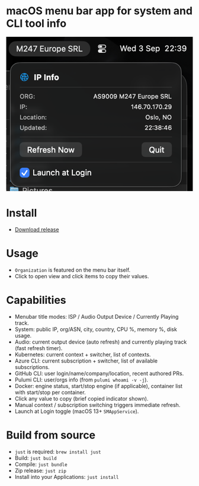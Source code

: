 # macOS menu bar app for system and CLI tool info

![example.png](example.png)

# Install
- [Download release](https://github.com/jensbech/isp-name/releases)

# Usage
- `Organization` is featured on the menu bar itself.
- Click to open view and click items to copy their values.

# Capabilities
- Menubar title modes: ISP / Audio Output Device / Currently Playing track.
- System: public IP, org/ASN, city, country, CPU %, memory %, disk usage.
- Audio: current output device (auto refresh) and currently playing track (fast refresh timer).
- Kubernetes: current context + switcher, list of contexts.
- Azure CLI: current subscription + switcher, list of available subscriptions.
- GitHub CLI: user login/name/company/location, recent authored PRs.
- Pulumi CLI: user/orgs info (from `pulumi whoami -v -j`).
- Docker: engine status, start/stop engine (if applicable), container list with start/stop per container.
- Click any value to copy (brief copied indicator shown).
- Manual context / subscription switching triggers immediate refresh.
- Launch at Login toggle (macOS 13+ `SMAppService`).

# Build from source
- `just` is required: `brew install just`
- Build: `just build`
- Compile: `just bundle`
- Zip release: `just zip`
- Install into your Applications: `just install`